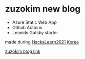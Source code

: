 # zuzokim new blog 

- Azure Static Web App
- Github Actions
- Leonids Gatsby starter

made during [HackaLearn2021 Korea](https://github.com/devrel-kr/HackaLearn)

[zuzokim blog link](https://kind-island-0fc183500.azurestaticapps.net/)


